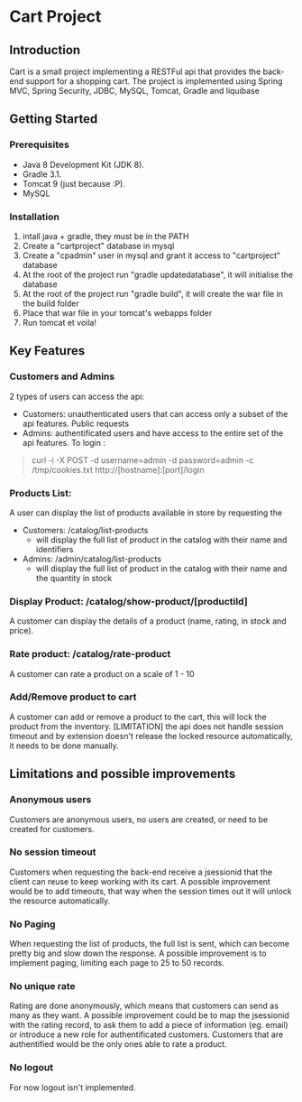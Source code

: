 # Cart Project

## Introduction
Cart is a small project implementing a RESTFul api that provides the back-end support for a shopping cart. 
The project is implemented using Spring MVC, Spring Security, JDBC, MySQL, Tomcat, Gradle and liquibase

## Getting Started
### Prerequisites
* Java 8 Development Kit (JDK 8).
* Gradle 3.1.
* Tomcat 9 (just because :P).
* MySQL

### Installation
1. intall java + gradle, they must be in the PATH
2. Create a "cartproject" database in mysql
3. Create a "cpadmin" user in mysql and grant it access to "cartproject" database
4. At the root of the project run "gradle updatedatabase", it will initialise the database
5. At the root of the project run "gradle build", it will create the war file in the build folder
6. Place that war file in your tomcat's webapps folder
7. Run tomcat et voila!

## Key Features
### Customers and Admins
2 types of users can access the api:
* Customers: unauthenticated users that can access only a subset of the api features. Public requests
* Admins: authentificated users and have access to the entire set of the api features. To login : 

> curl -i -X POST -d username=admin -d password=admin -c /tmp/cookies.txt http://[hostname]:[port]/login

### Products List:
A user can display the list of products available in store by requesting the 
* Customers: /catalog/list-products
  * will display the full list of product in the catalog with their name and identifiers
* Admins: /admin/catalog/list-products
  * will display the full list of product in the catalog with their name and the quantity in stock
  
### Display Product: /catalog/show-product/[productiId]
A customer can display the details of a product (name, rating, in stock and price).  

### Rate product: /catalog/rate-product
A customer can rate a product on a scale of 1 - 10

### Add/Remove product to cart
A customer can add or remove a product to the cart, this will lock the product from the inventory.
[LIMITATION] the api does not handle session timeout and by extension doesn't release the locked resource automatically, it needs to be done manually.

## Limitations and possible improvements
### Anonymous users
Customers are anonymous users, no users are created, or need to be created for customers.

### No session timeout
Customers when requesting the back-end receive a jsessionid that the client can reuse to keep working with its cart. A possible improvement would be to add timeouts, that way when the session times out it will unlock the resource automatically.

### No Paging
When requesting the list of products, the full list is sent, which can become pretty big and slow down the response. A possible improvement is to implement paging, limiting each page to 25 to 50 records.

### No unique rate
Rating are done anonymously, which means that customers can send as many as they want. A possible improvement could be to map the jsessionid with the rating record, to ask them to add a piece of information (eg. email) or introduce a new role for authentificated customers. Customers that are authentified would be the only ones able to rate a product.

### No logout
For now logout isn't implemented.
